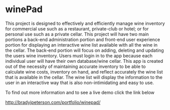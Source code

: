 # winePad

This project is designed to effectively and efficiently manage wine inventory for commercial use such as a restaurant, private-club or hotel; or for personal use such as a private cellar. This project will have two main portions a back-end administration portion and front-end user experience portion for displaying an interactive wine list available with all the wine in the cellar. The back-end portion will focus on adding, deleting and updating the users wine inventory. Users must login in to the app because each individual user will have their own database/wine cellar. This app is created out of the necessity of maintaining accurate inventory to be able to calculate wine costs, inventory on hand, and reflect accurately the wine list that is available in the cellar. The wine list will display the information to the user in an interactive way that is also non-intimidating and easy to use.  

To find out more information and to see a live demo click the link below

http://bradyjpeterson.com/portfolio/winepad/
